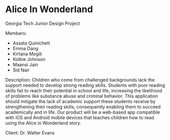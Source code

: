 # Alice In Wonderland

Georgia Tech Junior Design Project

Members:
* Assata Quinichett
* Emma Dang
* Kirtana Mogili
* Kolbie Johnson
* Maansi Jain
* Sid Nair

Description: Children who come from challenged backgrounds lack the support needed to develop strong reading skills. Students with poor reading skills fail to reach their potential in school and life, increasing the likelihood of problems like substance abuse and criminal behavior. This application should mitigate the lack of academic support these students receive by strengthening their reading skills, consequently enabling them to succeed academically and in life. Our product will be a web-based app compatible with iOS and Android mobile devices that teaches children how to read using the Alice in Wonderland story.

Client: Dr. Walter Evans 
